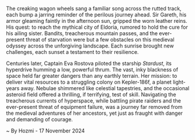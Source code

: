 
The creaking wagon wheels sang a familiar song across the rutted track, each bump a jarring reminder of the perilous journey ahead.  Sir Gareth, his armor gleaming faintly in the afternoon sun, gripped the worn leather reins.  His quest: to reach the mythical city of Eldoria, rumored to hold the cure for his ailing sister.  Bandits, treacherous mountain passes, and the ever-present threat of starvation were but a few obstacles on this medieval odyssey across the unforgiving landscape. Each sunrise brought new challenges, each sunset a testament to their resilience.


Centuries later, Captain Eva Rostova piloted the starship *Stardust*, its hyperdrive humming a low, powerful thrum.  The vast, inky blackness of space held far greater dangers than any earthly terrain.  Her mission: to deliver vital resources to a struggling colony on Kepler-186f, a planet light-years away.  Nebulae shimmered like celestial tapestries, and the occasional asteroid field offered a thrilling, if terrifying, test of skill.  Navigating the treacherous currents of hyperspace, while battling pirate raiders and the ever-present threat of equipment failure, was a journey far removed from the medieval adventures of her ancestors, yet just as fraught with danger and demanding of courage.

~ By Hozmi - 17 November 2024
